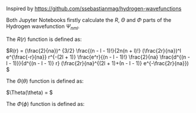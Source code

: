 Inspired by https://github.com/ssebastianmag/hydrogen-wavefunctions

Both Jupyter Notebooks firstly calculate the $R$, $\Theta$ and $\Phi$ parts of the Hydrogen wavefunction $\Psi_{nml}$.

The $R(r)$ function is defined as: 

$R(r) = (\frac{2}{na})^ {3/2} \frac{(n - l - 1)!}{2n(n + l)!} (\frac{2r}{na})^l e^{\frac{-r}{na}}    r^{-(2l + 1)} \frac{e^r}{(n - l - 1)!} \frac{2}{na} \frac{d^{(n - l - 1)}}{d^{(n - l - 1)} r} (\frac{2r}{na}^{(2l + 1)+(n - l - 1)} e^{-\frac{2r}{na}})   $

The $\Theta(\theta)$ function is defined as:

$\Theta(\theta) =     $

The $\Phi(\phi)$ function is defined as:
